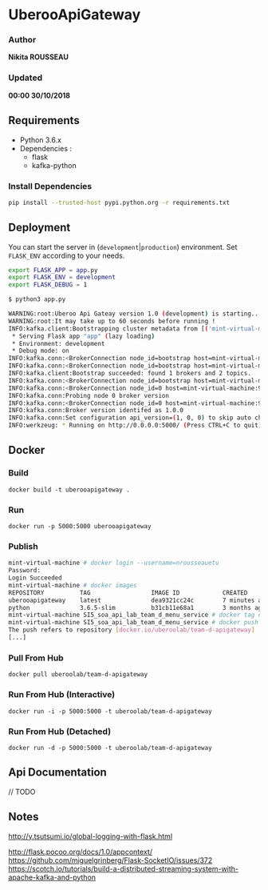 # UberooApiGateway

### Author
__Nikita ROUSSEAU__
### Updated
__00:00 30/10/2018__

## Requirements

- Python 3.6.x
- Dependencies :
  * flask
  * kafka-python

### Install Dependencies

```bash
pip install --trusted-host pypi.python.org -r requirements.txt
```

## Deployment

You can start the server in (`development`|`production`) environment. Set `FLASK_ENV` according to your needs.

```bash
export FLASK_APP = app.py
export FLASK_ENV = development
export FLASK_DEBUG = 1

$ python3 app.py

WARNING:root:Uberoo Api Gateay version 1.0 (development) is starting...
WARNING:root:It may take up to 60 seconds before running !
INFO:kafka.client:Bootstrapping cluster metadata from [('mint-virtual-machine', 9092, <AddressFamily.AF_UNSPEC: 0>)]
 * Serving Flask app "app" (lazy loading)
 * Environment: development
 * Debug mode: on
INFO:kafka.conn:<BrokerConnection node_id=bootstrap host=mint-virtual-machine:9092 <connecting> [IPv4 ('192.168.49.128', 9092)]>: connecting to mint-virtual-machine:9092 [('192.168.49.128', 9092) IPv4]
INFO:kafka.conn:<BrokerConnection node_id=bootstrap host=mint-virtual-machine:9092 <connecting> [IPv4 ('192.168.49.128', 9092)]>: Connection complete.
INFO:kafka.client:Bootstrap succeeded: found 1 brokers and 2 topics.
INFO:kafka.conn:<BrokerConnection node_id=bootstrap host=mint-virtual-machine:9092 <connected> [IPv4 ('192.168.49.128', 9092)]>: Closing connection. 
INFO:kafka.conn:<BrokerConnection node_id=0 host=mint-virtual-machine:9092 <connecting> [IPv4 ('192.168.49.128', 9092)]>: connecting to mint-virtual-machine:9092 [('192.168.49.128', 9092) IPv4]
INFO:kafka.conn:Probing node 0 broker version
INFO:kafka.conn:<BrokerConnection node_id=0 host=mint-virtual-machine:9092 <connecting> [IPv4 ('192.168.49.128', 9092)]>: Connection complete.
INFO:kafka.conn:Broker version identifed as 1.0.0
INFO:kafka.conn:Set configuration api_version=(1, 0, 0) to skip auto check_version requests on startup
INFO:werkzeug: * Running on http://0.0.0.0:5000/ (Press CTRL+C to quit)
```

## Docker

### Build
`docker build -t uberooapigateway .`

### Run
`docker run -p 5000:5000 uberooapigateway`

### Publish
```bash
mint-virtual-machine # docker login --username=nrousseauetu
Password: 
Login Succeeded
mint-virtual-machine # docker images
REPOSITORY          TAG                 IMAGE ID            CREATED             SIZE
uberooapigateway    latest              dea9321cc24c        7 minutes ago       155MB
python              3.6.5-slim          b31cb11e68a1        3 months ago        138MB
mint-virtual-machine SI5_soa_api_lab_team_d_menu_service # docker tag dea9321cc24c uberoolab/team-d-apigateway:latest
mint-virtual-machine SI5_soa_api_lab_team_d_menu_service # docker push uberoolab/team-d-apigateway
The push refers to repository [docker.io/uberoolab/team-d-apigateway]
[...]
```

### Pull From Hub
`docker pull uberoolab/team-d-apigateway`

### Run From Hub (Interactive)
`docker run -i -p 5000:5000 -t uberoolab/team-d-apigateway`

### Run From Hub (Detached)
`docker run -d -p 5000:5000 -t uberoolab/team-d-apigateway`

## Api Documentation

// TODO

## Notes
http://y.tsutsumi.io/global-logging-with-flask.html

http://flask.pocoo.org/docs/1.0/appcontext/
https://github.com/miguelgrinberg/Flask-SocketIO/issues/372
https://scotch.io/tutorials/build-a-distributed-streaming-system-with-apache-kafka-and-python